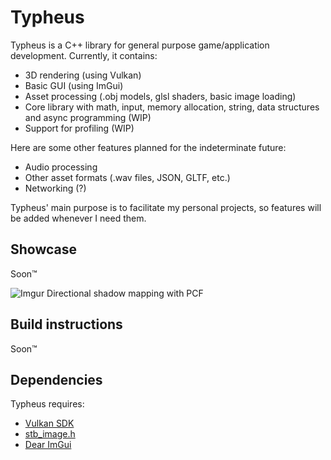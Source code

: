 # Typheus
Typheus is a C++ library for general purpose game/application development.
Currently, it contains:
- 3D rendering (using Vulkan)
- Basic GUI (using ImGui)
- Asset processing (.obj models, glsl shaders, basic image loading)
- Core library with math, input, memory allocation, string, data structures and async programming (WIP)
- Support for profiling (WIP)

Here are some other features planned for the indeterminate future:
- Audio processing
- Other asset formats (.wav files, JSON, GLTF, etc.)
- Networking (?)

Typheus' main purpose is to facilitate my personal projects, so features will be added whenever I need them.

## Showcase

Soon:tm:

![Imgur](https://i.imgur.com/WRfBrA1.png)
Directional shadow mapping with PCF

## Build instructions

Soon:tm:

## Dependencies

Typheus requires:
- [Vulkan SDK](https://vulkan.lunarg.com/sdk/home)
- [stb_image.h](https://github.com/nothings/stb/blob/master/stb_image.h)
- [Dear ImGui](https://github.com/ocornut/imgui)
